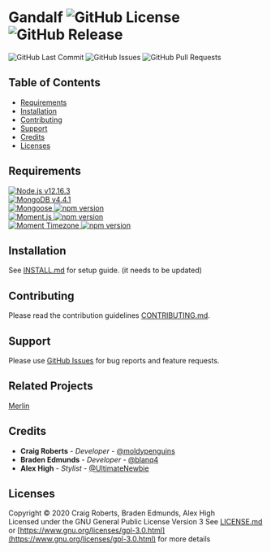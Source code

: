 # Gandalf ![GitHub License](https://img.shields.io/github/license/moldypenguins/Gandalf?style=flat-square&logo=GNU) ![GitHub Release](https://img.shields.io/github/v/release/moldypenguins/Gandalf?style=flat-square&include_prereleases&logo=GitHub)
![GitHub Last Commit](https://img.shields.io/github/last-commit/moldypenguins/Gandalf?style=for-the-badge&logo=GitHub)
![GitHub Issues](https://img.shields.io/github/issues-raw/moldypenguins/Gandalf?style=for-the-badge&logo=GitHub)
![GitHub Pull Requests](https://img.shields.io/github/issues-pr-raw/moldypenguins/Gandalf?style=for-the-badge&logo=GitHub)

## Table of Contents
* [Requirements](#requirements)
* [Installation](#installation)
* [Contributing](#contributing)
* [Support](#support)
* [Credits](#credits)
* [Licenses](#licenses)

## Requirements
[![Node.js v12.16.3](https://img.shields.io/static/v1?style=for-the-badge&logo=Node.js&label=Node.js&message=v12.16.3&color=339933)](https://nodejs.org)  
[![MongoDB v4.4.1](https://img.shields.io/static/v1?style=for-the-badge&logo=MongoDB&label=MongoDB&message=v4.4.1&color=47A248)](https://www.mongodb.com)  
[![Mongoose](https://img.shields.io/static/v1?style=for-the-badge&logo=NPM&label=Mongoose%20ODM&message=v5.10.12&color=800800) ![npm version](https://img.shields.io/npm/v/mongoose?style=for-the-badge&color=800800)](https://www.npmjs.com/package/mongoose)  
[![Moment.js](https://img.shields.io/static/v1?style=for-the-badge&logo=NPM&label=Moment.js&message=v2.24.0&color=222222) ![npm version](https://img.shields.io/npm/v/moment?style=for-the-badge&color=222222)](https://www.npmjs.com/package/moment)  
[![Moment Timezone](https://img.shields.io/static/v1?style=for-the-badge&logo=NPM&label=Moment.js%20Timezone&message=0.5.28&color=4e7cad) ![npm version](https://img.shields.io/npm/v/moment-timezone?style=for-the-badge&color=4e7cad)](https://www.npmjs.com/package/moment-timezone)  


## Installation
See [INSTALL.md](INSTALL.md) for setup guide. (it needs to be updated)


## Contributing
Please read the contribution guidelines [CONTRIBUTING.md](CONTRIBUTING.md).


## Support
Please use [GitHub Issues](https://github.com/moldypenguins/Gandalf/issues) for bug reports and feature requests.


## Related Projects
[Merlin](https://github.com/ellonweb/merlin)


## Credits
* **Craig Roberts** - *Developer* - [@moldypenguins](https://t.me/moldypenguins)
* **Braden Edmunds** - *Developer* - [@blanq4](https://t.me/blanq4)
* **Alex High** - *Stylist* - [@UltimateNewbie](https://t.me/UltimateNewbie)


## Licenses
Copyright © 2020 Craig Roberts, Braden Edmunds, Alex High  
Licensed under the GNU General Public License Version 3
See [LICENSE.md](LICENSE.md) or [https://www.gnu.org/licenses/gpl-3.0.html](https://www.gnu.org/licenses/gpl-3.0.html) for more details

